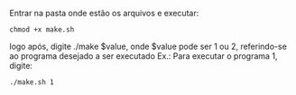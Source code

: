 Entrar na pasta onde estão os arquivos e executar:

	chmod +x make.sh

logo após, digite ./make $value, onde $value pode ser 1 ou 2, referindo-se ao programa desejado a ser executado
Ex.: Para executar o programa 1, digite:
	
	./make.sh 1
			

